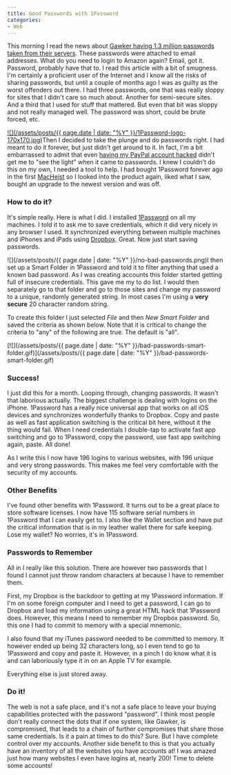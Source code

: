 ```yaml
---
title: Good Passwords with 1Password
categories:
- Web
---
```


This morning I read the news about [Gawker having 1.3 million passwords taken from their servers](http://www.readwriteweb.com/archives/twitter_spam_attack_tied_to_gawker_security_breach.php). These passwords were attached to email addresses. What do you need to login to Amazon again? Email, got it. Password, probably have that to.
I read this article with a bit of smugness. I'm certainly a proficient user of the Internet and I know all the risks of sharing passwords, but until a couple of months ago I was as guilty as the worst offenders out there. I had three passwords, one that was really sloppy for sites that I didn't care so much about. Another for semi-secure sites. And a third that I used for stuff that mattered. But even that bit was sloppy and not really managed well. The password was short, could be brute forced, etc.

[![](/assets/posts/{{ page.date | date: "%Y" }}/1Password-logo-170x170.jpg)](http://agilewebsolutions.com/onepassword)Then I decided to take the plunge and do passwords right. I had meant to do it forever, but just didn't get around to it. In fact, I'm a bit embarrassed to admit that even [having my PayPal account hacked](/thingelstad/unauthorized-transactions) didn't get me to "see the light" when it came to passwords. I knew I couldn't do this on my own, I needed a tool to help. I had bought 1Password forever ago in the first [MacHeist](http://www.macheist.com/) so I looked into the product again, liked what I saw, bought an upgrade to the newest version and was off.

### How to do it?

It's simple really. Here is what I did. I installed [1Password](http://agilewebsolutions.com/onepassword) on all my machines. I told it to ask me to save credentials, which it did very nicely in any browser I used. It synchronized everything between multiple machines and iPhones and iPads using [Dropbox](https://www.dropbox.com/referrals/NTE0NTQ5OQ?src=global). Great. Now just start saving passwords.

![](/assets/posts/{{ page.date | date: "%Y" }}/no-bad-passwords.png)I then set up a Smart Folder in 1Password and told it to filter anything that used a known bad password. As I was creating accounts this folder started getting full of insecure credentials. This gave me my to do list. I would then separately go to that folder and go to those sites and change my password to a unique, randomly generated string. In most cases I'm using a **very secure** 20 character random string.

To create this folder I just selected _File_ and then _New Smart Folder_ and saved the criteria as shown below. Note that it is critical to change the criteria to "any" of the following are true. The default is "all".

[![](/assets/posts/{{ page.date | date: "%Y" }}/bad-passwords-smart-folder.gif)](/assets/posts/{{ page.date | date: "%Y" }}/bad-passwords-smart-folder.gif)

### Success!

I just did this for a month. Looping through, changing passwords. It wasn't that laborious actually. The biggest challenge is dealing with logins on the iPhone. 1Password has a really nice universal app that works on all iOS devices and synchronizes wonderfully thanks to Dropbox. Copy and paste as well as fast application switching is the critical bit here, without it the thing would fail. When I need credentials I double-tap to activate fast app switching and go to 1Password, copy the password, use fast app switching again, paste. All done!

As I write this I now have 196 logins to various websites, with 196 unique and very strong passwords. This makes me feel very comfortable with the security of my accounts.

### Other Benefits

I've found other benefits with 1Password. It turns out to be a great place to store software licenses. I now have 115 software serial numbers in 1Password that I can easily get to. I also like the Wallet section and have put the critical information that is in my leather wallet there for safe keeping. Lose my wallet? No worries, it's in 1Password.

### Passwords to Remember

All in I really like this solution. There are however two passwords that I found I cannot just throw random characters at because I have to remember them.

First, my Dropbox is the backdoor to getting at my 1Password information. If I'm on some foreign computer and I need to get a password, I can go to Dropbox and load my information using a great HTML hack that 1Password does. However, this means I need to remember my Dropbox password. So, this one I had to commit to memory with a special mnemonic.

I also found that my iTunes password needed to be committed to memory. It however ended up being 32 characters long, so I even tend to go to 1Password and copy and paste it. However, in a pinch I do know what it is and can laboriously type it in on an Apple TV for example.

Everything else is just stored away.

### Do it!

The web is not a safe place, and it's not a safe place to leave your buying capabilities protected with the password "password". I think most people don't really connect the dots that if one system, like Gawker, is compromised, that leads to a chain of further compromises that share those same credentials. Is it a pain at times to do this? Sure. But I have complete control over my accounts. Another side benefit to this is that you actually have an inventory of all the websites you have accounts at! I was amazed just how many websites I even have logins at, nearly 200! Time to delete some accounts!
